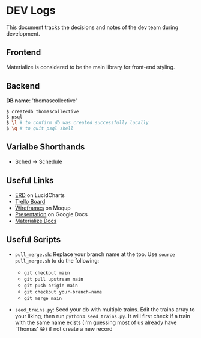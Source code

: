 # DEV Logs
This document tracks the decisions and notes of the dev team during development.

## Frontend
Materialize is considered to be the main library for front-end styling.

## Backend
**DB name**: 'thomascollective'
```bash
$ createdb thomascollective
$ psql
$ \l # to confirm db was created successfully locally
$ \q # to quit psql shell
```

## Varialbe Shorthands

+ Sched → Schedule


## Useful Links
+ [ERD](https://lucid.app/lucidchart/9aa16864-362a-4073-8b12-7755305c9e2e/edit?invitationId=inv_e53fdd8b-770e-4018-8026-a34c5377115b&page=0_0#) on LucidCharts
+ [Trello Board](https://trello.com/b/eUnu8rCY/project-3)
+ [Wireframes](https://app.moqups.com/zydknOceTn1aifT0uORbQN4cT4zzPNKf/edit/page/a73c8837f) on Moqup
+ [Presentation](https://docs.google.com/presentation/d/1u403N_MwglCmDOl0F7XIioxW4kPmkm6t_YmS8srrqQc/edit?usp=sharing) on Google Docs
+ [Materialize Docs](https://materializecss.com/getting-started.html)

## Useful Scripts
+ `pull_merge.sh`: Replace your branch name at the top. Use `source pull_merge.sh` to do the following:
  + `git checkout main`
  + `git pull upstream main`
  + `git push origin main`
  + `git checkout your-branch-name`
  + `git merge main`

+ `seed_trains.py`: Seed your db with multiple trains. Edit the trains array to your liking, then run `python3 seed_trains.py`. It will first check if a train with the same name exists (I'm guessing most of us already have 'Thomas' 😁) if not create a new record